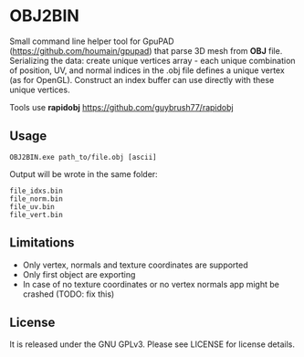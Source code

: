 # OBJ2BIN

Small command line helper tool for GpuPAD (https://github.com/houmain/gpupad) that parse 3D mesh from **OBJ** file. Serializing the data: create unique vertices array - each unique combination of position, UV, and normal indices in the .obj file defines a unique vertex (as for OpenGL).
Construct an index buffer can use directly with these unique vertices.

Tools use **rapidobj** https://github.com/guybrush77/rapidobj

## Usage

```
OBJ2BIN.exe path_to/file.obj [ascii]
```
Output will be wrote in the same folder:
```
file_idxs.bin
file_norm.bin
file_uv.bin
file_vert.bin
```

## Limitations
- Only vertex, normals and texture coordinates are supported
- Only first object are exporting
- In case of no texture coordinates or no vertex normals app might be crashed (TODO: fix this)

## License
It is released under the GNU GPLv3. Please see LICENSE for license details.